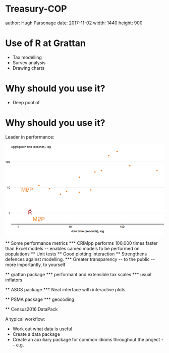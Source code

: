 Treasury-COP
========================================================
author: Hugh Parsonage
date: 2017-11-02
width: 1440
height: 900




Use of R at Grattan
========================================================

* Tax modelling
* Survey analysis
* Drawing charts

Why should you use it?
========================================================

* Deep pool of 


Why should you use it?
========================================================


Leader in performance:

![plot of chunk join-v-aggregation](Treasury-COP-figure/join-v-aggregation-1.png)


** Some performance metrics
*** CRIMpp performs 100,000 times faster than Excel models
-- enables cameo models to be performed on populations
** Unit tests
** Good plotting interaction
** Strengthens defences against modelling. 
*** Greater transparency 
-- to the public 
-- more importantly, to yourself

** grattan package
*** performant and extensible tax scales
*** usual inflators

** ASGS package
*** Neat interface with interactive plots

** PSMA package
*** geocoding

** Census2016.DataPack

A typical workflow:
- Work out what data is useful
- Create a data package
- Create an auxiliary package for common idioms throughout the project
-- e.g. 




